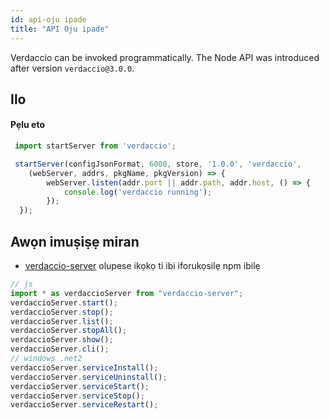 ```yaml
---
id: api-oju ipade
title: "API Oju ipade"
---
```


Verdaccio can be invoked programmatically. The Node API was introduced after version `verdaccio@3.0.0`.

## Ilo

#### Pẹlu eto

```js
 import startServer from 'verdaccio';

 startServer(configJsonFormat, 6000, store, '1.0.0', 'verdaccio',
    (webServer, addrs, pkgName, pkgVersion) => {
        webServer.listen(addr.port || addr.path, addr.host, () => {
            console.log('verdaccio running');
        });
  });
```

## Awọn imuṣiṣẹ miran

* [verdaccio-server](https://github.com/boringame/verdaccio-server) olupese ikọkọ ti ibi iforukọsilẹ npm ibilẹ

```js
// js
import * as verdaccioServer from "verdaccio-server";
verdaccioServer.start();
verdaccioServer.stop();
verdaccioServer.list();
verdaccioServer.stopAll();
verdaccioServer.show();
verdaccioServer.cli();
// windows .net2
verdaccioServer.serviceInstall();
verdaccioServer.serviceUninstall();
verdaccioServer.serviceStart();
verdaccioServer.serviceStop();
verdaccioServer.serviceRestart();
```
